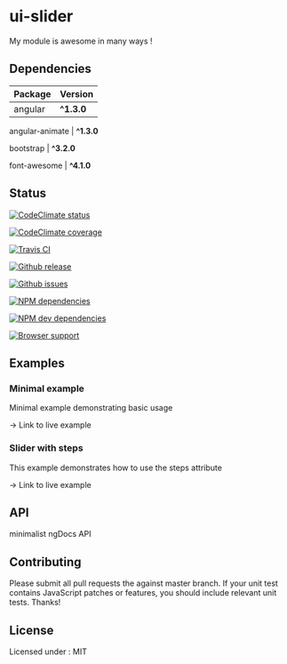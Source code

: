 # ui-slider

My module is awesome in many ways !


## Dependencies

Package | Version
--- | ---
angular | **^1.3.0**

angular-animate | **^1.3.0**

bootstrap | **^3.2.0**

font-awesome | **^4.1.0**


## Status

[![CodeClimate status](http://img.shields.io/codeclimate/github/kabisaict/flow.svg)](http://url)

[![CodeClimate coverage](http://img.shields.io/codeclimate/coverage/github/triAGENS/ashikawa-core.svg)](http://url)

[![Travis CI](http://img.shields.io/travis/joyent/node.svg)](http://travis-ci.org/joyent/node)

[![Github release](http://img.shields.io/github/release/qubyte/rubidium.svg)](http://url)

[![Github issues](http://img.shields.io/github/issues/badges/shields.svg)](http://url)

[![NPM dependencies](http://img.shields.io/david/visionmedia/express.svg)](http://url)

[![NPM dev dependencies](http://img.shields.io/david/dev/visionmedia/express.svg)](http://url)

[![Browser support](https://ci.testling.com/substack/tape.png)](http://ci.testling.com/substack/tape)


## Examples

### Minimal example

Minimal example demonstrating basic usage


 -> Link to live example

### Slider with steps

This example demonstrates how to use the steps attribute


 -> Link to live example


## API
minimalist ngDocs API

## Contributing

Please submit all pull requests the against master branch. If your unit test contains JavaScript patches or features, you should include relevant unit tests. Thanks!

## License
Licensed under : MIT
